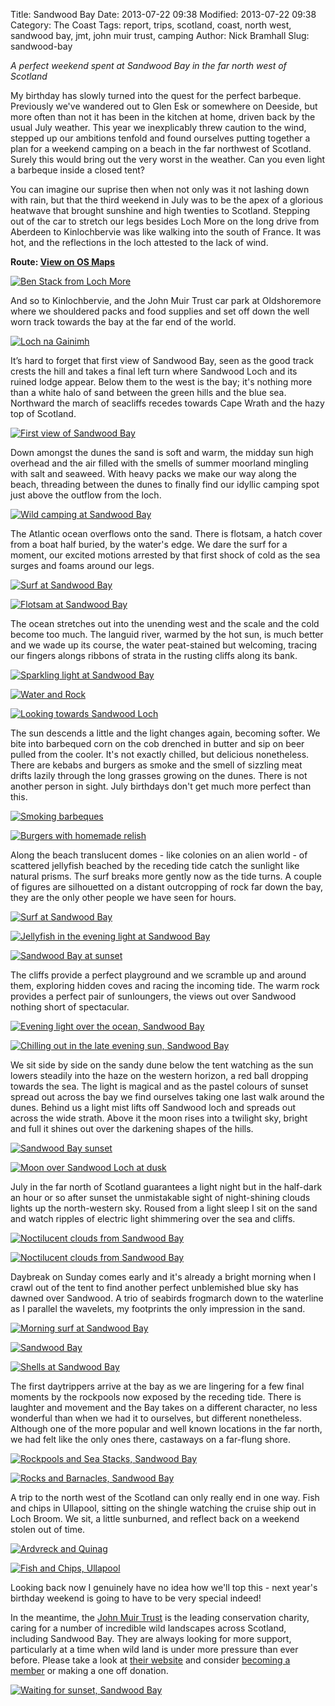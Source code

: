 Title: Sandwood Bay
Date: 2013-07-22 09:38
Modified: 2013-07-22 09:38
Category: The Coast
Tags: report, trips, scotland, coast, north west, sandwood bay, jmt,  john muir trust, camping
Author: Nick Bramhall
Slug: sandwood-bay

_A perfect weekend spent at Sandwood Bay in the far north west of Scotland_

My birthday has slowly turned into the quest for the perfect barbeque. Previously we've wandered out to Glen Esk or somewhere on Deeside, but more often than not it has been in the kitchen at home, driven back by the usual July weather. This year we inexplicably threw caution to the wind, stepped up our ambitions tenfold and found ourselves putting together a plan for a weekend camping  on a beach in the far northwest of Scotland. Surely this would bring out the very worst in the weather. Can you even light a barbeque inside a closed tent?

<!--more-->

You can imagine our suprise then when not only was it not lashing down with rain, but that the third weekend in July was to be the apex of a glorious heatwave that brought sunshine and high twenties to Scotland. Stepping out of the car to stretch our legs besides Loch More on the long drive from Aberdeen to Kinlochbervie was like walking into the south of France. It was hot, and the reflections in the loch attested to the lack of wind.

**Route:  [View on OS Maps](https://www.invertedworld.co.uk/hillwalking/trip/392)**

[![Ben Stack from Loch More](http://farm6.staticflickr.com/5485/9370311995_9dc30b14fe_b.jpg)](http://flic.kr/p/fh2iin "Ben Stack from Loch More by Nick Bramhall, on Flickr")

And so to Kinlochbervie, and the John Muir Trust car park at Oldshoremore where we shouldered packs and food supplies and set off down the well worn track towards the bay at the far end of the world.

[![Loch na Gainimh](http://farm8.staticflickr.com/7400/10370365013_dc4a65e1cc_b.jpg)](http://flic.kr/p/gNoQdM "Loch na Gainimh by Nick Bramhall, on Flickr")

It’s hard to forget that first view of Sandwood Bay, seen as the good track crests the hill and takes a final left turn where Sandwood Loch and its ruined lodge appear. Below them to the west is the bay; it's nothing more than a white halo of sand between the green hills and the blue sea. Northward the march of seacliffs recedes towards Cape Wrath and the hazy top of Scotland.

[![First view of Sandwood Bay](http://farm8.staticflickr.com/7327/9373106182_eb92f5f090_b.jpg)](http://flic.kr/p/fhgBV1 "First view of Sandwood Bay by Nick Bramhall, on Flickr")

Down amongst the dunes the sand is soft and warm, the midday sun high overhead and the air filled with the smells of summer moorland mingling with salt and seaweed. With heavy packs we make our way along the beach, threading between the dunes to finally find our idyllic camping spot just above the outflow from the loch.

[![Wild camping at Sandwood Bay](http://farm8.staticflickr.com/7411/10370991375_d84ccf5db5_b.jpg)](http://flic.kr/p/gNs3q8 "Wild camping at Sandwood Bay by Nick Bramhall, on Flickr")

The Atlantic ocean overflows onto the sand. There is flotsam, a hatch cover from a boat half buried, by the water's edge. We dare the surf for a moment, our excited motions arrested by that first shock of cold as the sea surges and foams around our legs. 

[![Surf at Sandwood Bay](http://farm3.staticflickr.com/2890/10371239496_66b2795d3f_b.jpg)](http://flic.kr/p/gNtjb5 "Surf at Sandwood Bay by Nick Bramhall, on Flickr")

[![Flotsam at Sandwood Bay](http://farm4.staticflickr.com/3814/10371569645_7f95ed6f2c_b.jpg)](http://flic.kr/p/gNv1ji "Flotsam at Sandwood Bay by Nick Bramhall, on Flickr")

The ocean stretches out into the unending west and the scale and the cold become too much. The languid river, warmed by the hot sun, is much better and we wade up its course, the water peat-stained but welcoming, tracing our fingers alongs ribbons of strata in the rusting cliffs along its bank.

[![Sparkling light at Sandwood Bay](http://farm6.staticflickr.com/5524/10366088063_8983a0cb9c_b.jpg)](http://flic.kr/p/gN1UQg "Sparkling light at Sandwood Bay by Nick Bramhall, on Flickr")

[![Water and Rock](http://farm4.staticflickr.com/3815/10372061523_b18243b3e8_b.jpg)](http://flic.kr/p/gNxwwX "Water and Rock by Nick Bramhall, on Flickr")

[![Looking towards Sandwood Loch](http://farm4.staticflickr.com/3821/10371706253_ef0729ffc5_b.jpg)](http://flic.kr/p/gNvGVB "Looking towards Sandwood Loch by Nick Bramhall, on Flickr")

The sun descends a little and the light changes again, becoming softer. We bite into barbequed corn on the cob drenched in butter and sip on beer pulled from the cooler. It's not exactly chilled, but delicious nonetheless. There are kebabs and burgers as smoke and the smell of sizzling meat drifts lazily through the long grasses growing on the dunes. There is not another person in sight. July birthdays don't get much more perfect than this.

[![Smoking barbeques](http://farm3.staticflickr.com/2878/10366015274_077b7d004e_b.jpg)](http://flic.kr/p/gN1xch "Smoking barbeques by Nick Bramhall, on Flickr")

[![Burgers with homemade relish](http://farm4.staticflickr.com/3699/10366240946_17e1331229_b.jpg)](http://flic.kr/p/gN2Ghb "Burgers with homemade relish by Nick Bramhall, on Flickr")

Along the beach translucent domes - like colonies on an alien world - of  scattered jellyfish beached by the receding tide catch the sunlight like natural prisms. The surf breaks more gently now as the tide turns. A couple of figures are silhouetted on a distant outcropping of rock far down the bay, they are the only other people we have seen for hours.

[![Surf at Sandwood Bay](http://farm8.staticflickr.com/7412/9373673678_2d11f23fc9_b.jpg)](http://flic.kr/p/fhjwBq "Surf at Sandwood Bay by Nick Bramhall, on Flickr")

[![Jellyfish in the evening light at Sandwood Bay](http://farm6.staticflickr.com/5534/10366781093_f8f4526426_b.jpg)](http://flic.kr/p/gN5sR4 "Jellyfish in the evening light at Sandwood Bay by Nick Bramhall, on Flickr")

[![Sandwood Bay at sunset](http://farm6.staticflickr.com/5451/9339126849_b1f8263123_b.jpg)](http://flic.kr/p/fegt3r "Sandwood Bay at sunset by Nick Bramhall, on Flickr")

The cliffs provide a perfect playground and we scramble up and around them, exploring hidden coves and racing the incoming tide. The warm rock provides a perfect pair of sunloungers, the views out over Sandwood nothing short of spectacular.

[![Evening light over the ocean, Sandwood Bay](http://farm8.staticflickr.com/7424/10366852594_3432fbd677_b.jpg)](http://flic.kr/p/gN5Q6Q "Evening light over the ocean, Sandwood Bay by Nick Bramhall, on Flickr")

[![Chilling out in the late evening sun, Sandwood Bay](http://farm3.staticflickr.com/2859/10366652525_0bc49d75a7_b.jpg)](http://flic.kr/p/gN4NCn "Chilling out in the late evening sun, Sandwood Bay by Nick Bramhall, on Flickr")

We sit side by side on the sandy dune below the tent watching as the sun lowers steadily into the haze on the western horizon, a red ball dropping towards the sea. The light is magical and as the pastel colours of sunset spread out across the bay we find ourselves taking one last walk around the dunes. Behind us a light mist lifts off Sandwood loch and spreads out across the wide strath. Above it the moon rises into a twilight sky, bright and full it shines out over the darkening shapes of the hills.

[![Sandwood Bay sunset](http://farm6.staticflickr.com/5520/10367353083_376e8b3b0c_b.jpg)](http://flic.kr/p/gN8oSX "Sandwood Bay sunset by Nick Bramhall, on Flickr")

[![Moon over Sandwood Loch at dusk](http://farm4.staticflickr.com/3826/10367212105_7f2c0e6a29_b.jpg)](http://flic.kr/p/gN7EYi "Moon over Sandwood Loch at dusk by Nick Bramhall, on Flickr")

July in the far north of Scotland guarantees a light night but in the half-dark an hour or so after sunset the unmistakable sight of night-shining clouds lights up the north-western sky. Roused from a light sleep I sit on the sand and watch ripples of electric light shimmering over the sea and cliffs. 

[![Noctilucent clouds from Sandwood Bay](http://farm3.staticflickr.com/2893/10367507653_af5bdfd36f_b.jpg)](http://flic.kr/p/gN9bPX "Noctilucent clouds from Sandwood Bay by Nick Bramhall, on Flickr")

[![Noctilucent clouds from Sandwood Bay](http://farm8.staticflickr.com/7456/10371870755_0104ed2f99_b.jpg)](http://flic.kr/p/gNwxPR "Noctilucent clouds from Sandwood Bay by Nick Bramhall, on Flickr")

Daybreak on Sunday comes early and it's already a bright morning when I crawl out of the tent to find another perfect unblemished blue sky has dawned over Sandwood. A trio of seabirds frogmarch down to the waterline as I parallel the wavelets, my footprints the only impression in the sand.

[![Morning surf at Sandwood Bay](http://farm8.staticflickr.com/7304/10367621225_3a0eaf9e94_b.jpg)](http://flic.kr/p/gN9LA6 "Morning surf at Sandwood Bay by Nick Bramhall, on Flickr")

[![Sandwood Bay](http://farm3.staticflickr.com/2829/9341833388_d30f93e34b_b.jpg)](http://flic.kr/p/fevkAU "Sandwood Bay by Nick Bramhall, on Flickr")

[![Shells at Sandwood Bay](http://farm3.staticflickr.com/2836/10368190274_7b3e19c2a7_b.jpg)](http://flic.kr/p/gNcFKh "Shells at Sandwood Bay by Nick Bramhall, on Flickr")

The first daytrippers arrive at the bay as we are lingering for a few final moments by the rockpools now exposed by the receding tide. There is laughter and movement and the Bay takes on a different character, no less wonderful than when we had it to ourselves, but different nonetheless. Although one of the more popular and well known locations in the far north, we had felt like the only ones there, castaways on a far-flung shore.

[![Rockpools and Sea Stacks, Sandwood Bay](http://farm8.staticflickr.com/7407/10368353986_01289a6333_b.jpg)](http://flic.kr/p/gNdwpU "Rockpools and Sea Stacks, Sandwood Bay by Nick Bramhall, on Flickr")

[![Rocks and Barnacles, Sandwood Bay](http://farm8.staticflickr.com/7337/10368736923_8a97888d56_b.jpg)](http://flic.kr/p/gNfufg "Rocks and Barnacles, Sandwood Bay by Nick Bramhall, on Flickr")

A trip to the north west of the Scotland can only really end in one way. Fish and chips in Ullapool, sitting on the shingle watching the cruise ship out in Loch Broom. We sit, a little sunburned, and reflect back on a weekend stolen out of time.

[![Ardvreck and Quinag](http://farm4.staticflickr.com/3781/10369656476_d984ef4c41_b.jpg)](http://flic.kr/p/gNkcAC "Ardvreck and Quinag by Nick Bramhall, on Flickr")

[![Fish and Chips, Ullapool](http://farm3.staticflickr.com/2835/10376337916_e7d23e51b7_b.jpg)](http://flic.kr/p/gNVrKS "Fish and Chips, Ullapool by Nick Bramhall, on Flickr")

Looking back now I genuinely have no idea how we'll top this - next year's birthday weekend is going to have to be very special indeed! 

In the meantime, the [John Muir Trust](http://www.jmt.org/) is the leading conservation charity, caring for a number of incredible wild landscapes across Scotland, including Sandwood Bay. They are always looking for more support, particularly at a time when wild land is under more pressure than ever before. Please take a look at [their website](http://www.jmt.org/) and consider [becoming a member](http://www.jmt.org/become-a-member.asp) or making a one off donation.

[![Waiting for sunset, Sandwood Bay](http://farm6.staticflickr.com/5534/10367272353_46c28c4e3f_b.jpg)](http://flic.kr/p/gN7YT4 "Waiting for sunset, Sandwood Bay by Nick Bramhall, on Flickr")